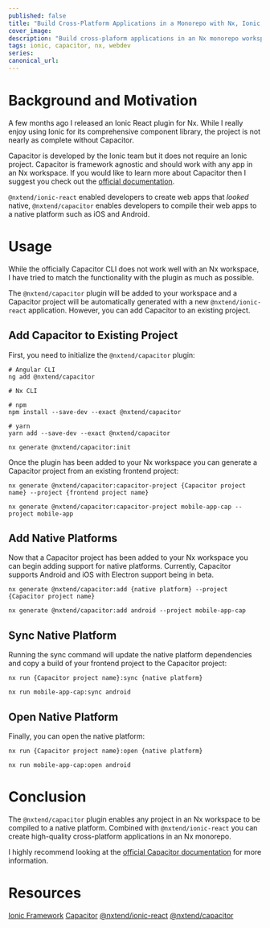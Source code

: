 ```yaml
---
published: false
title: "Build Cross-Platform Applications in a Monorepo with Nx, Ionic, and Capacitor"
cover_image:
description: "Build cross-plaform applications in an Nx monorepo workspace using Ionic and Capacitor Nx community plugins"
tags: ionic, capacitor, nx, webdev
series:
canonical_url:
---
```


# Background and Motivation

A few months ago I released an Ionic React plugin for Nx. While I really enjoy using Ionic for its comprehensive component library, the project is not nearly as complete without Capacitor.

Capacitor is developed by the Ionic team but it does not require an Ionic project. Capacitor is framework agnostic and should work with any app in an Nx workspace. If you would like to learn more about Capacitor then I suggest you check out the [official documentation](https://capacitor.ionicframework.com/docs/).

`@nxtend/ionic-react` enabled developers to create web apps that _looked_ native, `@nxtend/capacitor` enables developers to compile their web apps to a native platform such as iOS and Android.

# Usage

While the officially Capacitor CLI does not work well with an Nx workspace, I have tried to match the functionality with the plugin as much as possible.

The `@nxtend/capacitor` plugin will be added to your workspace and a Capacitor project will be automatically generated with a new `@nxtend/ionic-react` application. However, you can add Capacitor to an existing project.

## Add Capacitor to Existing Project

First, you need to initialize the `@nxtend/capacitor` plugin:

```
# Angular CLI
ng add @nxtend/capacitor
```

```
# Nx CLI

# npm
npm install --save-dev --exact @nxtend/capacitor

# yarn
yarn add --save-dev --exact @nxtend/capacitor

nx generate @nxtend/capacitor:init
```

Once the plugin has been added to your Nx workspace you can generate a Capacitor project from an existing frontend project:

```
nx generate @nxtend/capacitor:capacitor-project {Capacitor project name} --project {frontend project name}

nx generate @nxtend/capacitor:capacitor-project mobile-app-cap --project mobile-app
```

## Add Native Platforms

Now that a Capacitor project has been added to your Nx workspace you can begin adding support for native platforms. Currently, Capacitor supports Android and iOS with Electron support being in beta.

```
nx generate @nxtend/capacitor:add {native platform} --project {Capacitor project name}

nx generate @nxtend/capacitor:add android --project mobile-app-cap
```

## Sync Native Platform

Running the sync command will update the native platform dependencies and copy a build of your frontend project to the Capacitor project:

```
nx run {Capacitor project name}:sync {native platform}

nx run mobile-app-cap:sync android
```

## Open Native Platform

Finally, you can open the native platform:

```
nx run {Capacitor project name}:open {native platform}

nx run mobile-app-cap:open android
```

# Conclusion

The `@nxtend/capacitor` plugin enables any project in an Nx workspace to be compiled to a native platform. Combined with `@nxtend/ionic-react` you can create high-quality cross-platform applications in an Nx monorepo.

I highly recommend looking at the [official Capacitor documentation](https://capacitor.ionicframework.com/docs/) for more information.

# Resources

[Ionic Framework](https://ionicframework.com/docs)
[Capacitor](https://capacitor.ionicframework.com/docs/)
[@nxtend/ionic-react](https://github.com/devinshoemaker/nxtend/tree/master/libs/ionic-react)
[@nxtend/capacitor](https://github.com/devinshoemaker/nxtend/tree/master/libs/capacitor)
